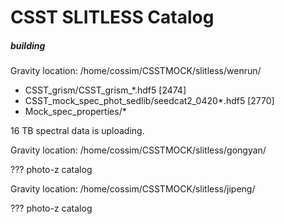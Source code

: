 # CSST SLITLESS Catalog

##### building

Gravity location: /home/cossim/CSSTMOCK/slitless/wenrun/ 

- CSST_grism/CSST_grism_*.hdf5 [2474]
- CSST_mock_spec_phot_sedlib/seedcat2_0420*.hdf5 [2770]
- Mock_spec_properties/* 

16 TB spectral data is uploading. 

Gravity location: /home/cossim/CSSTMOCK/slitless/gongyan/ 

??? photo-z catalog


Gravity location: /home/cossim/CSSTMOCK/slitless/jipeng/ 

??? photo-z catalog
